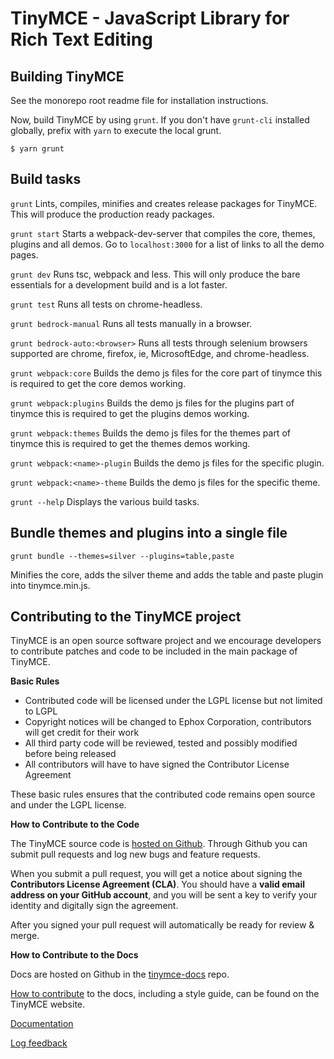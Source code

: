 TinyMCE - JavaScript Library for Rich Text Editing
===================================================

Building TinyMCE
-----------------
See the monorepo root readme file for installation instructions.

Now, build TinyMCE by using `grunt`. If you don't have `grunt-cli` installed globally, prefix with `yarn` to execute the local grunt.
```
$ yarn grunt
```

Build tasks
------------
`grunt`
Lints, compiles, minifies and creates release packages for TinyMCE. This will produce the production ready packages.

`grunt start`
Starts a webpack-dev-server that compiles the core, themes, plugins and all demos. Go to `localhost:3000` for a list of links to all the demo pages.

`grunt dev`
Runs tsc, webpack and less. This will only produce the bare essentials for a development build and is a lot faster.

`grunt test`
Runs all tests on chrome-headless.

`grunt bedrock-manual`
Runs all tests manually in a browser.

`grunt bedrock-auto:<browser>`
Runs all tests through selenium browsers supported are chrome, firefox, ie, MicrosoftEdge, and chrome-headless.

`grunt webpack:core`
Builds the demo js files for the core part of tinymce this is required to get the core demos working.

`grunt webpack:plugins`
Builds the demo js files for the plugins part of tinymce this is required to get the plugins demos working.

`grunt webpack:themes`
Builds the demo js files for the themes part of tinymce this is required to get the themes demos working.

`grunt webpack:<name>-plugin`
Builds the demo js files for the specific plugin.

`grunt webpack:<name>-theme`
Builds the demo js files for the specific theme.

`grunt --help`
Displays the various build tasks.

Bundle themes and plugins into a single file
---------------------------------------------
`grunt bundle --themes=silver --plugins=table,paste`

Minifies the core, adds the silver theme and adds the table and paste plugin into tinymce.min.js.

Contributing to the TinyMCE project
------------------------------------
TinyMCE is an open source software project and we encourage developers to contribute patches and code to be included in the main package of TinyMCE.

__Basic Rules__

* Contributed code will be licensed under the LGPL license but not limited to LGPL
* Copyright notices will be changed to Ephox Corporation, contributors will get credit for their work
* All third party code will be reviewed, tested and possibly modified before being released
* All contributors will have to have signed the Contributor License Agreement

These basic rules ensures that the contributed code remains open source and under the LGPL license.

__How to Contribute to the Code__

The TinyMCE source code is [hosted on Github](https://github.com/tinymce/tinymce). Through Github you can submit pull requests and log new bugs and feature requests.

When you submit a pull request, you will get a notice about signing the __Contributors License Agreement (CLA)__.
You should have a __valid email address on your GitHub account__, and you will be sent a key to verify your identity and digitally sign the agreement.

After you signed your pull request will automatically be ready for review & merge.

__How to Contribute to the Docs__

Docs are hosted on Github in the [tinymce-docs](https://github.com/tinymce/tinymce-docs) repo.

[How to contribute](https://www.tiny.cloud/docs/advanced/contributing-docs/) to the docs, including a style guide, can be found on the TinyMCE website.

[Documentation](https://www.tiny.cloud/docs/)

[Log feedback](https://github.com/tinymce/tinymce/labels/5.x)

